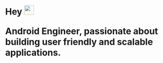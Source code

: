 <h1>
  Hey
  <img src="https://media.giphy.com/media/hvRJCLFzcasrR4ia7z/giphy.gif" width="30px"/>
<p>Android Engineer, passionate about building user friendly and scalable applications.</p>







<!--
**Gideonjon/Gideonjon** is a ✨ _special_ ✨ repository because its `README.md` (this file) appears on your GitHub profile.

Here are some ideas to get you started:

- 🔭 I’m currently working on ...

- 👯 I’m looking to collaborate on ...
- 🤔 I’m looking for help with ...
- 💬 Ask me about ...
- 📫 How to reach me: ...
- 😄 Pronouns: ...
- ⚡ Fun fact: ...
--> 
